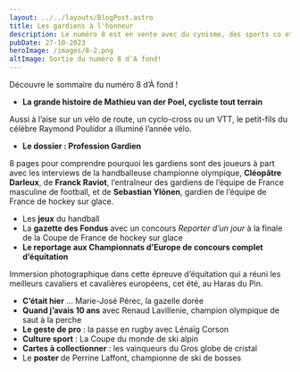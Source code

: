 ```yaml
---
layout: ../../layouts/BlogPost.astro
title: Les gardiens à l'honneur
description: Le numéro 8 est en vente avec du cynisme, des sports co et de l'équitation
pubDate: 27-10-2023
heroImage: /images/8-2.png
altImage: Sortie du numéro 8 d'A fond!
---
```

Découvre le sommaire du numéro 8 d’À fond !

* **La grande histoire de Mathieu van der Poel, cycliste tout terrain**

Aussi à l’aise sur un vélo de route, un cyclo-cross ou un VTT, le petit-fils du célèbre Raymond Poulidor a illuminé l’année vélo. 

* **Le dossier : Profession Gardien**

8 pages pour comprendre pourquoi les gardiens sont des joueurs à part avec les interviews de la handballeuse championne olympique, **Cléopâtre Darleux**, de **Franck Raviot**, l’entraîneur des gardiens de l’équipe de France masculine de football, et de **Sebastian Ylönen**, gardien de l’équipe de France de hockey sur glace.

* Les **jeux** du handball
* La **gazette des Fondus** avec un concours *Reporter d’un jour* à la finale de la Coupe de France de hockey sur glace
* **Le reportage aux Championnats d’Europe de concours complet d’équitation**

Immersion photographique dans cette épreuve d’équitation qui a réuni les meilleurs cavaliers et cavalières européens, cet été, au Haras du Pin.

* **C’était hier** … Marie-José Pérec, la gazelle dorée
* **Quand j’avais 10 ans** avec Renaud Lavillenie, champion olympique de saut à la perche 
* **Le geste de pro** : la passe en rugby avec Lénaïg Corson
* **Culture sport** : La Coupe du monde de ski alpin
* **Cartes à collectionner** : les vainqueurs du Gros globe de cristal
* Le **poster** de Perrine Laffont, championne de ski de bosses